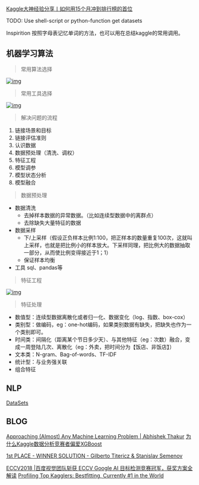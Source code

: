 [Kaggle大神经验分享丨如何用15个月冲到排行榜的首位](https://baijiahao.baidu.com/s?id=1625877833345139745&wfr=spider&for=pc)

TODO:
Use shell-script or python-function get datasets

Inspirition
按照字母表记忆单词的方法，也可以用在总结kaggle的常用调用。





## 机器学习算法

> 常用算法选择

[![img](https://github.com/apachecn/kaggle/raw/master/static/images/docs/kaggle-%E5%B8%B8%E7%94%A8%E7%AE%97%E6%B3%95%E9%80%89%E6%8B%A9.png)](https://github.com/apachecn/kaggle/blob/master/static/images/docs/kaggle-常用算法选择.png)

> 常用工具选择

[![img](https://github.com/apachecn/kaggle/raw/master/static/images/docs/kaggle-%E5%B8%B8%E7%94%A8%E5%B7%A5%E5%85%B7%E9%80%89%E6%8B%A9.png)](https://github.com/apachecn/kaggle/blob/master/static/images/docs/kaggle-常用工具选择.png)

> 解决问题的流程

1. 链接场景和目标
2. 链接评估准则
3. 认识数据
4. 数据预处理（清洗、调权）
5. 特征工程
6. 模型调参
7. 模型状态分析
8. 模型融合

> 数据预处理

- 数据清洗
  - 去掉样本数据的异常数据。（比如连续型数据中的离群点）
  - 去除缺失大量特征的数据
- 数据采样
  - 下/上采样（假设正负样本比例1:100，把正样本的数量重复100次，这就叫上采样，也就是把比例小的样本放大。下采样同理，把比例大的数据抽取一部分，从而使比例变得接近于1；1）
  - 保证样本均衡
- 工具 sql、pandas等

> 特征工程

[![img](https://github.com/apachecn/kaggle/raw/master/static/images/docs/kaggle-%E7%89%B9%E5%BE%81%E5%B7%A5%E7%A8%8B.png)](https://github.com/apachecn/kaggle/blob/master/static/images/docs/kaggle-特征工程.png)

> 特征处理

- 数值型：连续型数据离散化或者归一化、数据变化（log、指数、box-cox）
- 类别型：做编码，eg：one-hot编码，如果类别数据有缺失，把缺失也作为一个类别即可。
- 时间类：间隔化（距离某个节日多少天）、与其他特征（eg：次数）融合，变成一周登陆几次、离散化（eg：外卖，把时间分为【饭店、非饭店】）
- 文本类：N-gram、Bag-of-words、TF-IDF
- 统计型：与业务强关联
- 组合特征

## NLP
[DataSets](https://blog.csdn.net/u011736505/article/details/73292678)

## BLOG
[Approaching (Almost) Any Machine Learning Problem | Abhishek Thakur](http://blog.kaggle.com/2016/07/21/approaching-almost-any-machine-learning-problem-abhishek-thakur/)
[为什么Kaggle数据分析竞赛者偏爱XGBoost](https://yq.aliyun.com/articles/70770)

[1st PLACE - WINNER SOLUTION - Gilberto Titericz & Stanislav Semenov](https://www.kaggle.com/c/otto-group-product-classification-challenge/discussion/14335)

[ECCV2018 |百度视觉团队斩获 ECCV Google AI 目标检测竞赛冠军，获奖方案全解读](http://www.cvmart.net/community/article/detail/347)
[Profiling Top Kagglers: Bestfitting, Currently #1 in the World](http://blog.kaggle.com/2018/05/07/profiling-top-kagglers-bestfitting-currently-1-in-the-world/?utm_medium=email&utm_source=mailchimp&utm_campaign=data+projects+onboarding)

